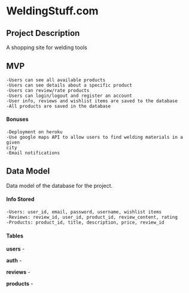 # WeldingStuff.com

## Project Description
A shopping site for welding tools

## MVP
    -Users can see all available products
    -Users can see details about a specific product
    -Users can review/rate products
    -Users can login/logout and register an account
    -User info, reviews and wishlist items are saved to the database
    -All products are saved in the database

#### Bonuses
    -Deployment on heroku
    -Use google maps API to allow users to find welding materials in a given
    city
    -Email notifications

## Data Model
Data model of the database for the project.

#### Info Stored
    -Users: user_id, email, password, username, wishlist items
    -Reviews: review_id, user_id, product_id, review_content, rating
    -Products: product_id, title, description, price, review_id

#### Tables
__users__
    -

 __auth__
    -

__reviews__
    -

__products__
    -


